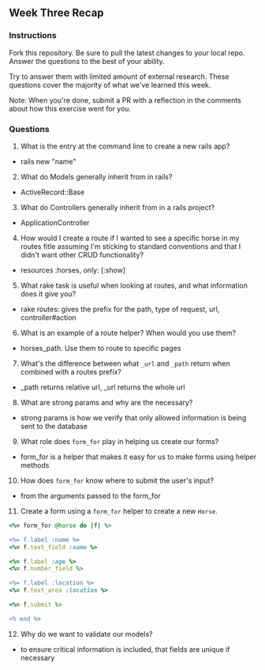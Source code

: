 ## Week Three Recap

### Instructions
Fork this repository. Be sure to pull the latest changes to your local repo. Answer the questions to the best of your ability.

Try to answer them with limited amount of external research. These questions cover the majority of what we've learned this week.

Note: When you're done, submit a PR with a reflection in the comments about how this exercise went for you.

### Questions

1. What is the entry at the command line to create a new rails app?
  * rails new "name"
2. What do Models generally inherit from in rails?
  * ActiveRecord::Base
3. What do Controllers generally inherit from in a rails project?
  * ApplicationController
4. How would I create a route if I wanted to see a specific horse in my routes fitle assuming I'm sticking to standard conventions and that I didn't want other CRUD functionality?
  * resources :horses, only: [:show]
5. What rake task is useful when looking at routes, and what information does it give you?
  * rake routes: gives the prefix for the path, type of request, url, controller#action
6. What is an example of a route helper? When would you use them?
  * horses_path.  Use them to route to specific pages
7. What's the difference between what `_url` and `_path` return when combined with a routes prefix?
  * _path returns relative url, _url returns the whole url
8. What are strong params and why are the necessary?
  * strong params is how we verify that only allowed information is being sent to the database
9. What role does `form_for` play in helping us create our forms?
  * form_for is a helper that makes it easy for us to make forms using helper methods
10. How does `form_for` know where to submit the user's input?
  * from the arguments passed to the form_for
11. Create a form using a `form_for` helper to create a new `Horse`. 
  ```ruby
  <%= form_for @horse do |f| %>

  <%= f.label :name %>
  <%= f.text_field :name %>

  <%= f.label :age %>
  <%= f.number_field %>

  <%= f.label :location %>
  <%= f.text_area :location %>

  <%= f.submit %>

  <% end %>
  ```
12. Why do we want to validate our models?
  * to ensure critical information is included, that fields are unique if necessary
